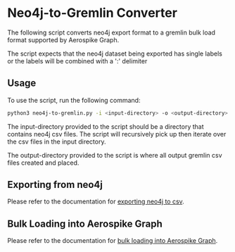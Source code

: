 # Neo4j-to-Gremlin Converter

The following script converts neo4j export format to a gremlin bulk load format
supported by Aerospike Graph.

The script expects that the neo4j dataset being exported has single labels or the 
labels will be combined with a ':' delimiter 

## Usage

To use the script, run the following command:

```bash
python3 neo4j-to-gremlin.py -i <input-directory> -o <output-directory>
```

The input-directory provided to the script should be a directory that contains neo4j csv files.
The script will recursively pick up then iterate over the csv files in the input directory.

The output-directory provided to the script is where all output gremlin csv files created and placed.


## Exporting from neo4j

Please refer to the documentation for [exporting neo4j to csv](https://neo4j.com/labs/apoc/4.1/export/csv/).

## Bulk Loading into Aerospike Graph

Please refer to the documentation for 
[bulk loading into Aerospike Graph](https://docs.aerospike.com/graph/usage/bulk-loader). 